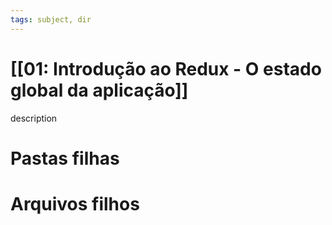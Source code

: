 ```yaml
---
tags: subject, dir
---
```


# [[01: Introdução ao Redux - O estado global da aplicação]]

description

# Pastas filhas



# Arquivos filhos


